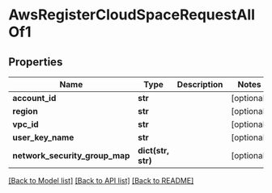 # AwsRegisterCloudSpaceRequestAllOf1

## Properties
Name | Type | Description | Notes
------------ | ------------- | ------------- | -------------
**account_id** | **str** |  | [optional] 
**region** | **str** |  | [optional] 
**vpc_id** | **str** |  | [optional] 
**user_key_name** | **str** |  | [optional] 
**network_security_group_map** | **dict(str, str)** |  | [optional] 

[[Back to Model list]](../README.md#documentation-for-models) [[Back to API list]](../README.md#documentation-for-api-endpoints) [[Back to README]](../README.md)


